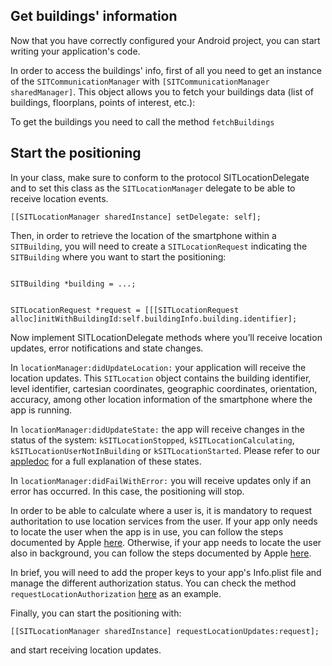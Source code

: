 ## <a name="communicationmanager"></a> Get buildings' information

Now that you have correctly configured your Android project, you can start writing your application's code.

In order to access the buildings' info, first of all you need to get an instance of the `SITCommunicationManager` with `[SITCommunicationManager sharedManager]`.
This object allows you to fetch your buildings data (list of buildings, floorplans, points of interest, etc.):

To get the buildings you need to call the method `fetchBuildings`

## <a name="positioning"></a> Start the positioning

In your class, make sure to conform to the protocol SITLocationDelegate and to set this class as the `SITLocationManager` delegate to be able to receive location events.

```objc
[[SITLocationManager sharedInstance] setDelegate: self];
```

Then, in order to retrieve the location of the smartphone within a `SITBuilding`, you will need to create a `SITLocationRequest` indicating the `SITBuilding` where you want to start the positioning:


```objc

SITBuilding *building = ...;


SITLocationRequest *request = [[[SITLocationRequest alloc]initWithBuildingId:self.buildingInfo.building.identifier];
```

Now implement SITLocationDelegate methods where you’ll receive location updates, error notifications and state changes.

In `locationManager:didUpdateLocation:` your application will receive the location updates. This `SITLocation` object contains
the building identifier, level identifier, cartesian coordinates, geographic coordinates, orientation,
accuracy, among other location information of the smartphone where the app is running.

In `locationManager:didUpdateState:` the app will receive changes in the status of the system:  `kSITLocationStopped`, `kSITLocationCalculating`, `kSITLocationUserNotInBuilding` or `kSITLocationStarted`.  Please refer to our
[appledoc](http://developers.situm.es/sdk_documentation/ios/documentation/html/Constants/SITLocationState.html) for a full explanation of 
these states.

In `locationManager:didFailWithError:` you will receive updates only if an error has occurred. In this case, the positioning will stop. 

In order to be able to calculate where a user is, it is mandatory to request authoritation to use location services from the user. If your app only needs to locate the user when the app is in use, you can follow the steps documented by Apple [here](https://developer.apple.com/documentation/corelocation/requesting_authorization_for_location_services?language=objc). Otherwise, if your app needs to locate the user also in background, you can follow the steps documented by Apple [here](hhttps://developer.apple.com/documentation/corelocation/getting_the_user_s_location/handling_location_events_in_the_background).

In brief, you will need to add the proper keys to your app's Info.plist file and manage the different authorization status. You can check the method `requestLocationAuthorization` [here](https://github.com/situmtech/situm-ios-getting-started/blob/master/GettingStarted/ViewController.m) as an example.

Finally, you can start the positioning with:

```objc
[[SITLocationManager sharedInstance] requestLocationUpdates:request];
```
and start receiving location updates.   